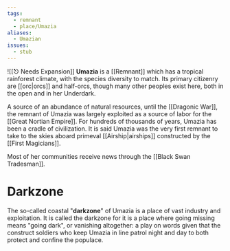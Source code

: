 ```yaml
---
tags:
  - remnant
  - place/Umazia
aliases:
  - Umazian
issues:
  - stub
---
```

![[⎋ Needs Expansion]]
**Umazia** is a [[Remnant]] which has a tropical rainforest climate, with the species diversity to match. Its primary citizenry are [[orc|orcs]] and half-orcs, though many other peoples exist here, both in the open and in her Underdark. 

A source of an abundance of natural resources, until the [[Dragonic War]], the remnant of Umazia was largely exploited as a source of labor for the [[Great Nortian Empire]]. For hundreds of thousands of years, Umazia has been a cradle of civilization. It is said Umazia was the very first remnant to take to the skies aboard primeval [[Airship|airships]] constructed by the [[First Magicians]]. 

Most of her communities receive news through the [[Black Swan Tradesman]].

# Darkzone

The so-called coastal "**darkzone**" of Umazia is a place of vast industry and exploitation. It is called the darkzone for it is a place where going missing means "going dark", or vanishing altogether: a play on words given that the construct soldiers who keep Umazia in line patrol night and day to both protect and confine the populace.